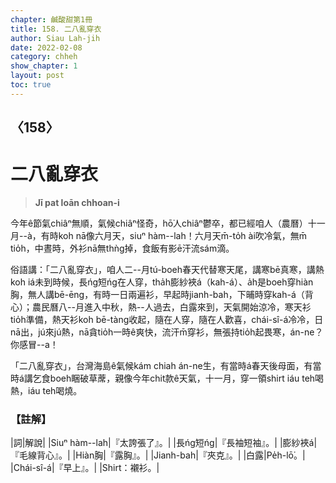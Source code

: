 ```yaml
---
chapter: 鹹酸甜第1冊
title: 158. 二八亂穿衣
author: Siau Lah-jih
date: 2022-02-08
category: chheh
show_chapter: 1
layout: post
toc: true
---
```

  
## 〈158〉
# 二八亂穿衣
>**Jī pat loān chhoan-i**

今年ê節氣chiâⁿ無順，氣候chiâⁿ怪奇，hō͘人chiâⁿ鬱卒，都已經咱人（農曆）十一月--à，有時koh nā像六月天，siuⁿ hàm--lah！六月天m̄-to̍h ài吹冷氣，無m̄ tio̍h，中晝時，外衫nā無thǹg掉，食飯有影ē汗流sám滴。

俗語講：「二八亂穿衣」，咱人二--月tú-boeh春天代替寒天尾，講寒bē真寒，講熱koh iá未到時候，長ńg短ńg在人穿，tha̍h膨紗裌á（kah-á）、a̍h是boeh穿hiàn胸，無人講bē-ēng，有時一日兩遍衫，早起時jianh-bah，下晡時穿kah-á（背心）；農民曆八--月進入中秋，熱--人過去，白露來到，天氣開始涼冷，寒天衫tio̍h準備，熱天衫koh bē-tàng收起，隨在人穿，隨在人歡喜，chái-sî-á冷冷，日nā出，jú來jú熱，nā貪tio̍h一時ê爽快，流汗m̄穿衫，無張持tio̍h起畏寒，án-ne？你感冒--a！

「二八亂穿衣」，台灣海島ê氣候kám chiah án-ne生，有當時á春天後母面，有當時á講乞食boeh睏破草蓆，親像今年chit款ê天氣，十一月，穿一領shirt iáu teh喝熱，iáu teh喝燒。

### 【註解】

|詞|解說|
|Siuⁿ hàm--lah|『太誇張了』。|
|長ńg短ńg|『長袖短袖』。|
|膨紗裌á|『毛線背心』。|
|Hiàn胸|『露胸』。|
|Jianh-bah|『夾克』。|
|白露|Pe̍h-lō͘。|
|Chái-sî-á|『早上』。|
|Shirt：襯衫。|
